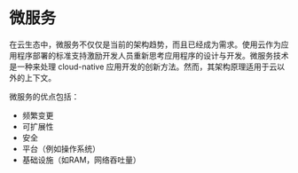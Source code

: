 # 微服务

在云生态中，微服务不仅仅是当前的架构趋势，而且已经成为需求。使用云作为应用程序部署的标准支持激励开发人员重新思考应用程序的设计与开发。微服务技术是一种来处理 cloud-native 应用开发的创新方法。然而，其架构原理适用于云以外的上下文。

微服务的优点包括：

- 频繁变更
- 可扩展性
- 安全
- 平台（例如操作系统）
- 基础设施（如RAM，网络吞吐量）




